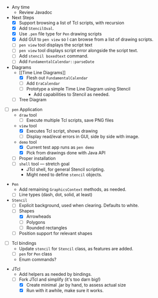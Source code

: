 - Any time
    - Review Javadoc
- Next Steps
    - [x] Support browsing a list of Tcl scripts, with recursion
    - [x] Add `StencilOval`.
    - [x] Use `.pen` file type for `Pen` drawing scripts
    - [x] Add GUI to `pen view` so I can browse from a list of drawing scripts.
    - [ ] `pen view` tool displays the script text
    - [ ] `pen view` tool displays script error alongside the script text.
    - [ ] Add `stencil boxedtext` command.
    - [ ] Add `FundamentalCalendar::parseDate`
- Diagrams
    - [[Time Line Diagrams]]
        - [x] Flesh out `FundamentalCalendar`
        - [ ] Add `EraCalendar`
        - [ ] Prototype a simple Time Line Diagram using Stencil
            - Add capabilities to Stencil as needed.
    - [ ] Tree Diagram
- [ ] `pen` Application
    -  `draw` tool
        - [ ] Execute multiple Tcl scripts, save PNG files
    - `view` tool
        - [x] Executes Tcl script, shows drawing
        - [ ] Display read/eval errors in GUI, side by side with image.
    - `demo` tool
        - [x] Current test app runs as `pen demo`
        - [x] Pick from drawings done with Java API
    - [ ] Proper installation
    - [ ] `shell` tool — stretch goal
        - JTcl shell, for general Stencil scripting.
        - Might need to define `stencil` objects.
- `Pen` 
    - Add remaining `GraphicsContext` methods, as needed.
    - [ ] Line types (dash, dot, solid, at least)
- `Stencil` 
    - [ ] Explicit background, used when clearing.  Defaults to white.
    - [ ] Shapes
        - [x] Arrowheads
        - [ ] Polygons
        - [ ] Rounded rectangles
    - [ ] Position support for relevant shapes
- [ ] Tcl bindings
    - Update `stencil` for `Stencil` class, as features are added.
    - [ ] `pen` for `Pen` class 
    - Enum commands?
- JTcl
    - Add helpers as needed by bindings.
    - [ ] Fork JTcl and simplify (it's too darn big!)
        - [x] Create minimal .jar by hand, to assess actual size
        - [x] Run with it awhile, make sure it works.
